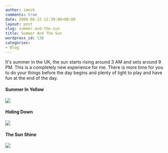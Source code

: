 ```yaml
---
author: imesh
comments: true
date: 2008-06-22 12:39:00+00:00
layout: post
slug: summer-and-the-sun
title: Summer And The Sun
wordpress_id: 136
categories:
- Blog
---
```


It's summer in the UK, the sun starts rising around 3 AM and sets around 9 PM. This is a completely new experience for me. There is more time for you to do your things before the day begins and plenty of light to play and have fun at the end of the day.

#### Summer In Yellow

![](http://farm4.static.flickr.com/3046/2600403373_ea9a0234d2.jpg)

#### Hiding Down

![](http://farm4.static.flickr.com/3053/2601283530_1917433ce0.jpg)

#### The Sun Shine

![](http://farm4.static.flickr.com/3204/2601274194_7c22a2b642.jpg)
